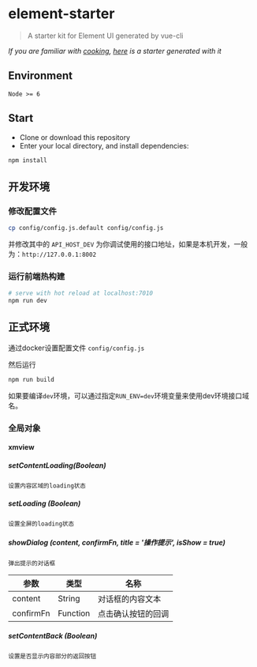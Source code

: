 # element-starter

> A starter kit for Element UI generated by vue-cli

*If you are familiar with [cooking](https://github.com/elemefe/cooking), [here](https://github.com/ElementUI/element-cooking-starter) is a starter generated with it*

## Environment

`Node >= 6`

## Start

 - Clone or download this repository
 - Enter your local directory, and install dependencies:

``` bash
npm install
```

## 开发环境

### 修改配置文件

``` bash
cp config/config.js.default config/config.js
```

并修改其中的 `API_HOST_DEV` 为你调试使用的接口地址，如果是本机开发，一般为：`http://127.0.0.1:8002`

### 运行前端热构建

``` bash
# serve with hot reload at localhost:7010  
npm run dev
```

## 正式环境

通过docker设置配置文件 `config/config.js`

然后运行  

``` bash
npm run build
```

如果要编译`dev`环境，可以通过指定`RUN_ENV=dev`环境变量来使用dev环境接口域名。

### 全局对象
#### xmview
  
##### setContentLoading(Boolean)
```
设置内容区域的loading状态
```

##### setLoading (Boolean)
```
设置全屏的loading状态
```

##### showDialog (content, confirmFn, title = '操作提示', isShow = true)
```
弹出提示的对话框
```
| 参数      | 类型       | 名称             |
|-----------|-----------|---------------- |
| content   | String    | 对话框的内容文本   |
| confirmFn | Function  | 点击确认按钮的回调 |


##### setContentBack (Boolean)

```
设置是否显示内容部分的返回按钮
```

